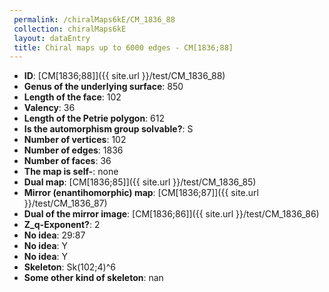 ```yaml
--- 
 permalink: /chiralMaps6kE/CM_1836_88 
 collection: chiralMaps6kE
 layout: dataEntry
 title: Chiral maps up to 6000 edges - CM[1836;88]
---
```


- **ID**: [CM[1836;88]]({{ site.url }}/test/CM_1836_88)
- **Genus of the underlying surface**: 850
- **Length of the face**: 102
- **Valency**: 36
- **Length of the Petrie polygon**: 612
- **Is the automorphism group solvable?**: S
- **Number of vertices**: 102
- **Number of edges**: 1836
- **Number of faces**: 36
- **The map is self-**: none
- **Dual map**: [CM[1836;85]]({{ site.url }}/test/CM_1836_85)
- **Mirror (enantihomorphic) map**: [CM[1836;87]]({{ site.url }}/test/CM_1836_87)
- **Dual of the mirror image**: [CM[1836;86]]({{ site.url }}/test/CM_1836_86)
- **Z_q-Exponent?**: 2
- **No idea**:  29:87
- **No idea**: Y
- **No idea**: Y
- **Skeleton**: Sk(102;4)^6
- **Some other kind of skeleton**: nan

